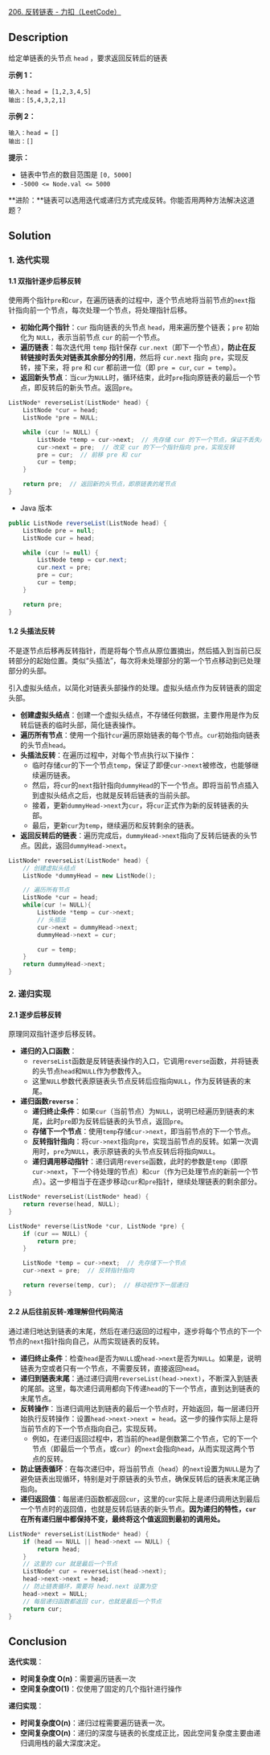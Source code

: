 [206. 反转链表 - 力扣（LeetCode）](https://leetcode.cn/problems/reverse-linked-list/submissions/520626869/)

## Description

给定单链表的头节点 `head` ，要求返回反转后的链表

**示例 1：**

```
输入：head = [1,2,3,4,5]
输出：[5,4,3,2,1]
```

**示例 2：**

```
输入：head = []
输出：[]
```

**提示：**

- 链表中节点的数目范围是 `[0, 5000]`
- `-5000 <= Node.val <= 5000` 

**进阶：**链表可以选用迭代或递归方式完成反转。你能否用两种方法解决这道题？

## Solution

### 1. 迭代实现

#### 1.1 双指针逐步后移反转

使用两个指针`pre`和`cur`，在遍历链表的过程中，逐个节点地将当前节点的`next`指针指向前一个节点，每次处理一个节点，将处理指针后移。

- **初始化两个指针**：`cur` 指向链表的头节点 `head`，用来遍历整个链表；`pre` 初始化为 `NULL`，表示当前节点 `cur` 的前一个节点。
- **遍历链表**：每次迭代用 `temp` 指针保存 `cur.next`（即下一个节点），**防止在反转链接时丢失对链表其余部分的引用**，然后将 `cur.next` 指向 `pre`，实现反转，接下来，将 `pre` 和 `cur` 都前进一位（即 `pre = cur`, `cur = temp`）。
- **返回新头节点**：当`cur`为`NULL`时，循环结束，此时`pre`指向原链表的最后一个节点，即反转后的新头节点。返回`pre`。

```c++
ListNode* reverseList(ListNode* head) {
    ListNode *cur = head;
    ListNode *pre = NULL;

    while (cur != NULL) {
        ListNode *temp = cur->next;  // 先存储 cur 的下一个节点，保证不丢失后续链表
        cur->next = pre;  // 改变 cur 的下一个指针指向 pre，实现反转
        pre = cur;  // 前移 pre 和 cur 
        cur = temp;
    }

    return pre;  // 返回新的头节点，即原链表的尾节点
}
```

- Java 版本

```java
public ListNode reverseList(ListNode head) {
    ListNode pre = null;
    ListNode cur = head;

    while (cur != null) {
        ListNode temp = cur.next;
        cur.next = pre;
        pre = cur;
        cur = temp;
    }

    return pre;
}
```

#### 1.2 头插法反转

不是逐节点后移再反转指针，而是将每个节点从原位置摘出，然后插入到当前已反转部分的起始位置。类似“头插法”，每次将未处理部分的第一个节点移动到已处理部分的头部。

引入虚拟头结点，以简化对链表头部操作的处理。虚拟头结点作为反转链表的固定头部。

- **创建虚拟头结点**：创建一个虚拟头结点，不存储任何数据，主要作用是作为反转后链表的临时头部，简化链表操作。
- **遍历所有节点**：使用一个指针`cur`遍历原始链表的每个节点。`cur`初始指向链表的头节点`head`。
- **头插法反转**：在遍历过程中，对每个节点执行以下操作：
  - 临时存储`cur`的下一个节点`temp`，保证了即便`cur->next`被修改，也能够继续遍历链表。
  - 然后，将`cur`的`next`指针指向`dummyHead`的下一个节点。即将当前节点插入到虚拟头结点之后，也就是反转后链表的当前头部。
  - 接着，更新`dummyHead->next`为`cur`，将`cur`正式作为新的反转链表的头部。
  - 最后，更新`cur`为`temp`，继续遍历和反转剩余的链表。
- **返回反转后的链表**：遍历完成后，`dummyHead->next`指向了反转后链表的头节点。因此，返回`dummyHead->next`。

```c++
ListNode* reverseList(ListNode* head) {
    // 创建虚拟头结点
    ListNode *dummyHead = new ListNode();

    // 遍历所有节点
    ListNode *cur = head;
    while(cur != NULL){
        ListNode *temp = cur->next;
        // 头插法
        cur->next = dummyHead->next;
        dummyHead->next = cur;

        cur = temp;
    }
    return dummyHead->next;
}
```

### 2. 递归实现

#### 2.1 逐步后移反转

原理同双指针逐步后移反转。

- **递归的入口函数**：
  - `reverseList`函数是反转链表操作的入口，它调用`reverse`函数，并将链表的头节点`head`和`NULL`作为参数传入。
  - 这里`NULL`参数代表原链表头节点反转后应指向`NULL`，作为反转链表的末尾。
- **递归函数`reverse`**：
  - **递归终止条件**：如果`cur`（当前节点）为`NULL`，说明已经遍历到链表的末尾，此时`pre`即为反转后链表的头节点，返回`pre`。
  - **存储下一个节点**：使用`temp`存储`cur->next`，即当前节点的下一个节点。
  - **反转指针指向**：将`cur->next`指向`pre`，实现当前节点的反转。如第一次调用时，`pre`为`NULL`，表示原链表的头节点反转后将指向`NULL`。
  - **递归调用移动指针**：递归调用`reverse`函数，此时的参数是`temp`（即原`cur->next`，下一个待处理的节点）和`cur`（作为已处理节点的新前一个节点）。这一步相当于在逐步移动`cur`和`pre`指针，继续处理链表的剩余部分。

```c++
ListNode* reverseList(ListNode* head) {
    return reverse(head, NULL);
}

ListNode* reverse(ListNode *cur, ListNode *pre) {
    if (cur == NULL) {
        return pre;
    }

    ListNode *temp = cur->next;  // 先存储下一个节点
    cur->next = pre;  // 反转指针指向

    return reverse(temp, cur);  // 移动视作下一层递归
} 
```

#### 2.2 从后往前反转-难理解但代码简洁

通过递归地达到链表的末尾，然后在递归返回的过程中，逐步将每个节点的下一个节点的`next`指针指向自己，从而实现链表的反转。

- **递归终止条件**：检查`head`是否为`NULL`或`head->next`是否为`NULL`。如果是，说明链表为空或者只有一个节点，不需要反转，直接返回`head`。
- **递归到链表末尾**：通过递归调用`reverseList(head->next)`，不断深入到链表的尾部。这里，每次递归调用都向下传递`head`的下一个节点，直到达到链表的末尾节点。
- **反转操作**：当递归调用达到链表的最后一个节点时，开始返回，每一层递归开始执行反转操作：设置`head->next->next = head`。这一步的操作实际上是将当前节点的下一个节点指向自己，实现反转。
  - 例如，在递归返回过程中，若当前的`head`是倒数第二个节点，它的下一个节点（即最后一个节点，或`cur`）的`next`会指向`head`，从而实现这两个节点的反转。
- **防止链表循环**：在每次递归中，将当前节点（`head`）的`next`设置为`NULL`是为了避免链表出现循环，特别是对于原链表的头节点，确保反转后的链表末尾正确指向。
- **递归返回值**：每层递归函数都返回`cur`，这里的`cur`实际上是递归调用达到最后一个节点时的返回值，也就是反转后链表的新头节点。**因为递归的特性，`cur`在所有递归层中都保持不变，最终将这个值返回到最初的调用处。**

```c++
ListNode* reverseList(ListNode* head) {
    if (head == NULL || head->next == NULL) {
        return head;
    }
    // 这里的 cur 就是最后一个节点
    ListNode* cur = reverseList(head->next);
    head->next->next = head;
    // 防止链表循环，需要将 head.next 设置为空
    head->next = NULL;
    // 每层递归函数都返回 cur，也就是最后一个节点
    return cur;
}
```

## Conclusion

**迭代实现**：

- **时间复杂度 O(n)**：需要遍历链表一次
- **空间复杂度O(1)**：仅使用了固定的几个指针进行操作

**递归实现**：

- **时间复杂度O(n)**：递归过程需要遍历链表一次。
- **空间复杂度O(n)**：递归的深度与链表的长度成正比，因此空间复杂度主要由递归调用栈的最大深度决定。

